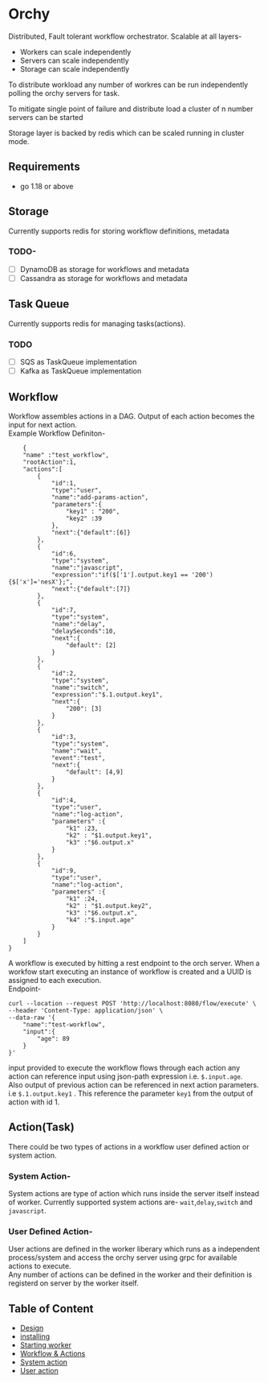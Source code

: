 # Orchy
Distributed, Fault tolerant workflow orchestrator. Scalable at all layers-
* Workers can scale independently
* Servers can scale independently
* Storage can scale independently

To distribute workload any number of workres can be run independently polling the orchy servers for task.

To mitigate single point of failure and distribute load a cluster of n number servers can be started

Storage layer is backed by redis which can be scaled running in cluster mode.
## Requirements
* go 1.18 or above

## Storage
Currently supports redis for storing workflow definitions, metadata
### TODO-
- [ ] DynamoDB as storage for workflows and metadata
- [ ] Cassandra as storage for workflows and metadata

## Task Queue
Currently supports redis for managing tasks(actions).
### TODO
- [ ] SQS as TaskQueue implementation
- [ ] Kafka as TaskQueue implementation

## Workflow

Workflow assembles actions in a DAG. Output of each action becomes the input for next action.<br />
Example Workflow Definiton-
```
    {
	"name" :"test_workflow",
	"rootAction":1,
	"actions":[
		{
			"id":1,
			"type":"user",
			"name":"add-params-action",
			"parameters":{
                "key1" : "200",
                "key2" :39
            },
			"next":{"default":[6]}
		},
        {
			"id":6,
			"type":"system",
			"name":"javascript",
            "expression":"if($['1'].output.key1 == '200') {$['x']='nesX'};",
			"next":{"default":[7]}
		},
        {
			"id":7,
			"type":"system",
			"name":"delay",
			"delaySeconds":10,
			"next":{
				"default": [2]
			}
		},
		{
			"id":2,
			"type":"system",
			"name":"switch",
			"expression":"$.1.output.key1",
			"next":{
				"200": [3]
			}
		},
        {
			"id":3,
			"type":"system",
			"name":"wait",
			"event":"test",
			"next":{
				"default": [4,9]
			}
		},
		{
			"id":4,
			"type":"user",
			"name":"log-action",
            "parameters" :{
                "k1" :23,
                "k2" : "$1.output.key1",
                "k3" :"$6.output.x"
            }
		},
		{
			"id":9,
			"type":"user",
			"name":"log-action",
            "parameters" :{
                "k1" :24,
                "k2" : "$1.output.key2",
                "k3" :"$6.output.x",
				"k4" :"$.input.age"
            }
		}
	]
}
```
A workflow is executed by hitting a rest endpoint to the orch server. When a workfow start executing an instance of workflow is created and a UUID is assigned to each execution.<br />
Endpoint-
```
curl --location --request POST 'http://localhost:8080/flow/execute' \
--header 'Content-Type: application/json' \
--data-raw '{
    "name":"test-workflow",
    "input":{
        "age": 89
    }
}'
```
input provided to execute the workflow flows through each action any action can reference input using json-path expression i.e. ```$.input.age```.<br />
Also output of previous action can be referenced in next action parameters. i.e ```$.1.output.key1``` . This reference the parameter ```key1``` from the output of action with id 1.
## Action(Task)
There could be two types of actions in a workflow user defined action or system action.

### System Action- 
System actions are type of action which runs inside the server itself instead of worker. Currently supported system actions are- ```wait```,```delay```,```switch``` and ```javascript```.

### User Defined Action- 
User actions are defined in the worker liberary which runs as a independent process/system and access the orchy server using grpc for available actions to execute.<br />
Any number of actions can be defined in the worker and their definition is registerd on server by the worker itself.

## Table of Content
* [Design](docs/design.md)
* [installing](docs/install.md)
* [Starting worker](docs/worker.md)
* [Workflow & Actions](docs/workflow.md)
* [System action](docs/system-action.md)
* [User action](docs/user-action.md)
